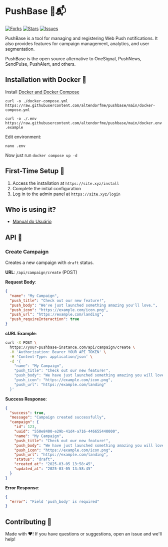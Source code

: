# PushBase 🚀📬

[![Forks](https://img.shields.io/github/forks/altendorfme/pushbase)](https://github.com/altendorfme/pushbase/network/members)
[![Stars](https://img.shields.io/github/stars/altendorfme/pushbase)](https://github.com/altendorfme/pushbase/stargazers)
[![Issues](https://img.shields.io/github/issues/altendorfme/pushbase)](https://github.comaltendorfme/pushbasea/issues)

PushBase is a tool for managing and registering Web Push notifications. It also provides features for campaign management, analytics, and user segmentation.

PushBase is the open source alternative to OneSignal, PushNews, SendPulse, PushAlert, and others.

## Installation with Docker 🐳

Install [Docker and Docker Compose](https://docs.docker.com/engine/install/)

`curl -o ./docker-compose.yml https://raw.githubusercontent.com/altendorfme/pushbase/main/docker-compose.yml`

`curl -o ./.env https://raw.githubusercontent.com/altendorfme/pushbase/main/docker.env.example`

Edit environment:

`nano .env`

Now just run `docker compose up -d`

## First-Time Setup 🔧
1. Access the installation at `https://site.xyz/install`
2. Complete the initial configuration
3. Log in to the admin panel at `https://site.xyz/login`

## Who is using it?
- [Manual do Usuário](https://manualdousuario.net)

## API 📡

### Create Campaign

Creates a new campaign with `draft` status.

**URL**: `/api/campaign/create` (POST)

**Request Body**:
```json
{
  "name": "My Campaign",
  "push_title": "Check out our new feature!",
  "push_body": "We've just launched something amazing you'll love.",
  "push_icon": "https://example.com/icon.png",
  "push_url": "https://example.com/landing",
  "push_requireInteraction": true
}
```

**cURL Example**:
```bash
curl -X POST \
  https://your-pushbase-instance.com/api/campaign/create \
  -H 'Authorization: Bearer YOUR_API_TOKEN' \
  -H 'Content-Type: application/json' \
  -d '{
    "name": "My Campaign",
    "push_title": "Check out our new feature!",
    "push_body": "We have just launched something amazing you will love.",
    "push_icon": "https://example.com/icon.png",
    "push_url": "https://example.com/landing"
  }'
```

**Success Response**:
```json
{
  "success": true,
  "message": "Campaign created successfully",
  "campaign": {
    "id": 123,
    "uuid": "550e8400-e29b-41d4-a716-446655440000",
    "name": "My Campaign",
    "push_title": "Check out our new feature!",
    "push_body": "We have just launched something amazing you will love.",
    "push_icon": "https://example.com/icon.png",
    "push_url": "https://example.com/landing",
    "status": "draft",
    "created_at": "2025-03-05 13:58:45",
    "updated_at": "2025-03-05 13:58:45"
  }
}
```

**Error Response**:
```json
{
  "error": "Field 'push_body' is required"
}
```

## Contributing 🤝
Made with ❤️! If you have questions or suggestions, open an issue and we'll help!
